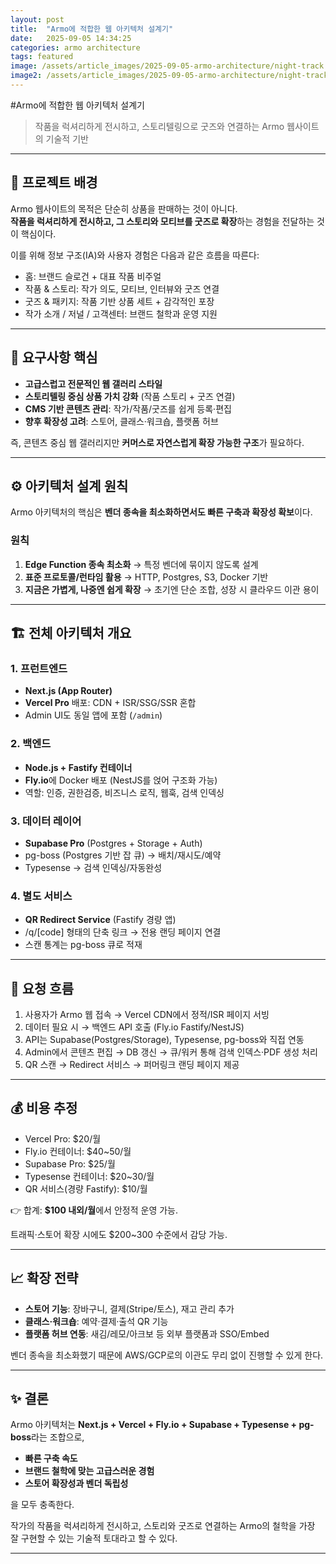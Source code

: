 ```yaml
---
layout: post
title:  "Armo에 적합한 웹 아키텍처 설계기"
date:   2025-09-05 14:34:25
categories: armo architecture
tags: featured
image: /assets/article_images/2025-09-05-armo-architecture/night-track.JPG
image2: /assets/article_images/2025-09-05-armo-architecture/night-track-mobile.JPG
---
```

#Armo에 적합한 웹 아키텍처 설계기

> 작품을 럭셔리하게 전시하고, 스토리텔링으로 굿즈와 연결하는 Armo 웹사이트의 기술적 기반

---

## 🎨 프로젝트 배경

Armo 웹사이트의 목적은 단순히 상품을 판매하는 것이 아니다.  
**작품을 럭셔리하게 전시하고, 그 스토리와 모티브를 굿즈로 확장**하는 경험을 전달하는 것이 핵심이다.

이를 위해 정보 구조(IA)와 사용자 경험은 다음과 같은 흐름을 따른다:

- 홈: 브랜드 슬로건 + 대표 작품 비주얼
- 작품 & 스토리: 작가 의도, 모티브, 인터뷰와 굿즈 연결
- 굿즈 & 패키지: 작품 기반 상품 세트 + 감각적인 포장
- 작가 소개 / 저널 / 고객센터: 브랜드 철학과 운영 지원

---

## 🧩 요구사항 핵심

- **고급스럽고 전문적인 웹 갤러리 스타일**
- **스토리텔링 중심 상품 가치 강화** (작품 스토리 + 굿즈 연결)
- **CMS 기반 콘텐츠 관리**: 작가/작품/굿즈를 쉽게 등록·편집
- **향후 확장성 고려**: 스토어, 클래스·워크숍, 플랫폼 허브

즉, 콘텐츠 중심 웹 갤러리지만 **커머스로 자연스럽게 확장 가능한 구조**가 필요하다.

---

## ⚙️ 아키텍처 설계 원칙

Armo 아키텍처의 핵심은 **벤더 종속을 최소화하면서도 빠른 구축과 확장성 확보**이다.

### 원칙
1. **Edge Function 종속 최소화** → 특정 벤더에 묶이지 않도록 설계
2. **표준 프로토콜/런타임 활용** → HTTP, Postgres, S3, Docker 기반
3. **지금은 가볍게, 나중엔 쉽게 확장** → 초기엔 단순 조합, 성장 시 클라우드 이관 용이

---

## 🏗️ 전체 아키텍처 개요

### 1. 프런트엔드
- **Next.js (App Router)**
- **Vercel Pro** 배포: CDN + ISR/SSG/SSR 혼합
- Admin UI도 동일 앱에 포함 (`/admin`)

### 2. 백엔드
- **Node.js + Fastify 컨테이너**
- **Fly.io**에 Docker 배포 (NestJS를 얹어 구조화 가능)
- 역할: 인증, 권한검증, 비즈니스 로직, 웹훅, 검색 인덱싱

### 3. 데이터 레이어
- **Supabase Pro** (Postgres + Storage + Auth)
- pg-boss (Postgres 기반 잡 큐) → 배치/재시도/예약
- Typesense → 검색 인덱싱/자동완성

### 4. 별도 서비스
- **QR Redirect Service** (Fastify 경량 앱)
- /q/[code] 형태의 단축 링크 → 전용 랜딩 페이지 연결
- 스캔 통계는 pg-boss 큐로 적재

---

## 🔄 요청 흐름

1. 사용자가 Armo 웹 접속 → Vercel CDN에서 정적/ISR 페이지 서빙
2. 데이터 필요 시 → 백엔드 API 호출 (Fly.io Fastify/NestJS)
3. API는 Supabase(Postgres/Storage), Typesense, pg-boss와 직접 연동
4. Admin에서 콘텐츠 편집 → DB 갱신 → 큐/워커 통해 검색 인덱스·PDF 생성 처리
5. QR 스캔 → Redirect 서비스 → 퍼머링크 랜딩 페이지 제공

---

## 💰 비용 추정

- Vercel Pro: $20/월
- Fly.io 컨테이너: $40~50/월
- Supabase Pro: $25/월
- Typesense 컨테이너: $20~30/월
- QR 서비스(경량 Fastify): $10/월

👉 합계: **$100 내외/월**에서 안정적 운영 가능.

트래픽·스토어 확장 시에도 $200~300 수준에서 감당 가능.

---

## 📈 확장 전략

- **스토어 기능**: 장바구니, 결제(Stripe/토스), 재고 관리 추가
- **클래스·워크숍**: 예약·결제·출석 QR 기능
- **플랫폼 허브 연동**: 새김/레모/아크보 등 외부 플랫폼과 SSO/Embed

벤더 종속을 최소화했기 때문에 AWS/GCP로의 이관도 무리 없이 진행할 수 있게 한다.

---

## ✨ 결론

Armo 아키텍처는 **Next.js + Vercel + Fly.io + Supabase + Typesense + pg-boss**라는 조합으로,
- **빠른 구축 속도**
- **브랜드 철학에 맞는 고급스러운 경험**
- **스토어 확장성과 벤더 독립성**

을 모두 충족한다.

작가의 작품을 럭셔리하게 전시하고, 스토리와 굿즈로 연결하는 Armo의 철학을 가장 잘 구현할 수 있는 기술적 토대라고 할 수 있다.

---
